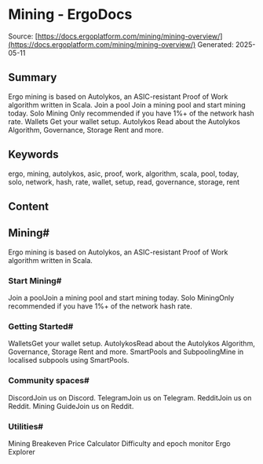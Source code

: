 # Mining - ErgoDocs
Source: [https://docs.ergoplatform.com/mining/mining-overview/](https://docs.ergoplatform.com/mining/mining-overview/)
Generated: 2025-05-11

## Summary
Ergo mining is based on Autolykos, an ASIC-resistant Proof of Work algorithm written in Scala. Join a pool Join a mining pool and start mining today. Solo Mining Only recommended if you have 1%+ of the network hash rate. Wallets Get your wallet setup. Autolykos Read about the Autolykos Algorithm, Governance, Storage Rent and more.

## Keywords
ergo, mining, autolykos, asic, proof, work, algorithm, scala, pool, today, solo, network, hash, rate, wallet, setup, read, governance, storage, rent

## Content
## Mining#
Ergo mining is based on Autolykos, an ASIC-resistant Proof of Work algorithm written in Scala.

### Start Mining#
Join a poolJoin a mining pool and start mining today.
Solo MiningOnly recommended if you have 1%+ of the network hash rate.

### Getting Started#
WalletsGet your wallet setup.
AutolykosRead about the Autolykos Algorithm, Governance, Storage Rent and more.
SmartPools and SubpoolingMine in localised subpools using SmartPools.

### Community spaces#
DiscordJoin us on Discord.
TelegramJoin us on Telegram.
RedditJoin us on Reddit.
Mining GuideJoin us on Reddit.

### Utilities#
Mining Breakeven Price Calculator
Difficulty and epoch monitor
Ergo Explorer
